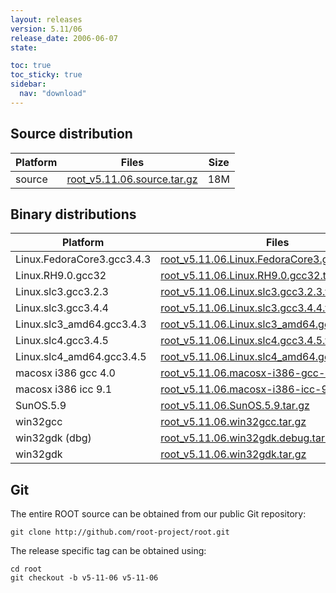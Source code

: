 ```yaml
---
layout: releases
version: 5.11/06
release_date: 2006-06-07
state:

toc: true
toc_sticky: true
sidebar:
  nav: "download"
---
```



## Source distribution

| Platform       | Files | Size |
|-----------|-------|-----|
| source | [root_v5.11.06.source.tar.gz](https://root.cern.ch/download/root_v5.11.06.source.tar.gz) |  18M |


## Binary distributions

| Platform       | Files | Size |
|-----------|-------|-----|
| Linux.FedoraCore3.gcc3.4.3 | [root_v5.11.06.Linux.FedoraCore3.gcc3.4.3.tar.gz](https://root.cern.ch/download/root_v5.11.06.Linux.FedoraCore3.gcc3.4.3.tar.gz) |  34M |
| Linux.RH9.0.gcc32 | [root_v5.11.06.Linux.RH9.0.gcc32.tar.gz](https://root.cern.ch/download/root_v5.11.06.Linux.RH9.0.gcc32.tar.gz) |  38M |
| Linux.slc3.gcc3.2.3 | [root_v5.11.06.Linux.slc3.gcc3.2.3.tar.gz](https://root.cern.ch/download/root_v5.11.06.Linux.slc3.gcc3.2.3.tar.gz) |  34M |
| Linux.slc3.gcc3.4.4 | [root_v5.11.06.Linux.slc3.gcc3.4.4.tar.gz](https://root.cern.ch/download/root_v5.11.06.Linux.slc3.gcc3.4.4.tar.gz) |  32M |
| Linux.slc3_amd64.gcc3.4.3 | [root_v5.11.06.Linux.slc3_amd64.gcc3.4.3.tar.gz](https://root.cern.ch/download/root_v5.11.06.Linux.slc3_amd64.gcc3.4.3.tar.gz) |  39M |
| Linux.slc4.gcc3.4.5 | [root_v5.11.06.Linux.slc4.gcc3.4.5.tar.gz](https://root.cern.ch/download/root_v5.11.06.Linux.slc4.gcc3.4.5.tar.gz) |  32M |
| Linux.slc4_amd64.gcc3.4.5 | [root_v5.11.06.Linux.slc4_amd64.gcc3.4.5.tar.gz](https://root.cern.ch/download/root_v5.11.06.Linux.slc4_amd64.gcc3.4.5.tar.gz) |  32M |
| macosx i386 gcc 4.0 | [root_v5.11.06.macosx-i386-gcc-4.0.tar.gz](https://root.cern.ch/download/root_v5.11.06.macosx-i386-gcc-4.0.tar.gz) |  29M |
| macosx i386 icc 9.1 | [root_v5.11.06.macosx-i386-icc-9.1.tar.gz](https://root.cern.ch/download/root_v5.11.06.macosx-i386-icc-9.1.tar.gz) |  60M |
| SunOS.5.9 | [root_v5.11.06.SunOS.5.9.tar.gz](https://root.cern.ch/download/root_v5.11.06.SunOS.5.9.tar.gz) |  34M |
| win32gcc | [root_v5.11.06.win32gcc.tar.gz](https://root.cern.ch/download/root_v5.11.06.win32gcc.tar.gz) |  32M |
| win32gdk (dbg) | [root_v5.11.06.win32gdk.debug.tar.gz](https://root.cern.ch/download/root_v5.11.06.win32gdk.debug.tar.gz) |  59M |
| win32gdk | [root_v5.11.06.win32gdk.tar.gz](https://root.cern.ch/download/root_v5.11.06.win32gdk.tar.gz) |  38M |


## Git
The entire ROOT source can be obtained from our public Git repository:

~~~
git clone http://github.com/root-project/root.git
~~~
The release specific tag can be obtained using:
~~~
cd root
git checkout -b v5-11-06 v5-11-06
~~~

